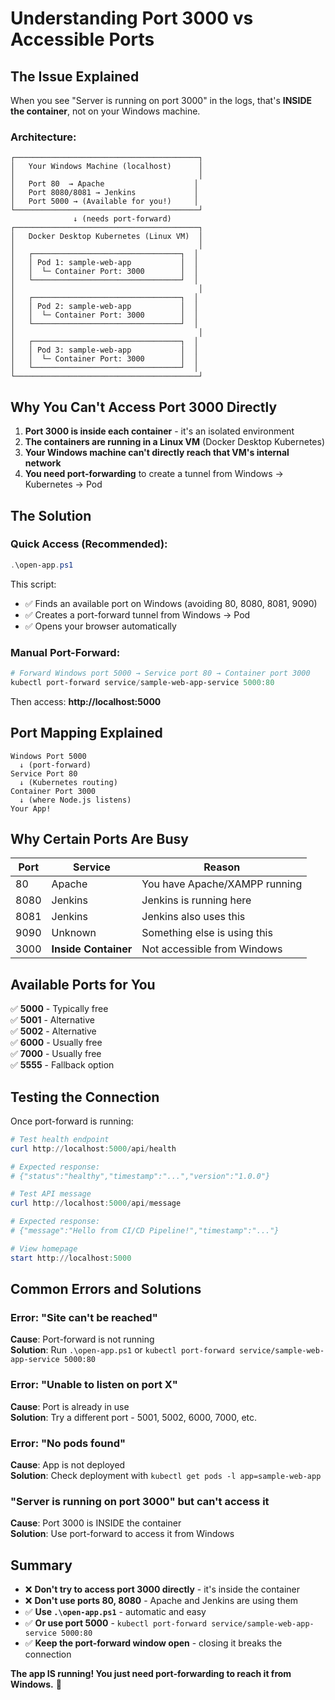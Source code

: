 # Understanding Port 3000 vs Accessible Ports

## The Issue Explained

When you see "Server is running on port 3000" in the logs, that's **INSIDE the container**, not on your Windows machine.

### Architecture:

```
┌─────────────────────────────────────────┐
│   Your Windows Machine (localhost)      │
│                                         │
│   Port 80  → Apache                    │
│   Port 8080/8081 → Jenkins             │
│   Port 5000 → (Available for you!)     │
└─────────────────────────────────────────┘
              ↓ (needs port-forward)
┌─────────────────────────────────────────┐
│   Docker Desktop Kubernetes (Linux VM)  │
│                                         │
│   ┌─────────────────────────────────┐  │
│   │ Pod 1: sample-web-app           │  │
│   │  └─ Container Port: 3000        │  │
│   └─────────────────────────────────┘  │
│                                         │
│   ┌─────────────────────────────────┐  │
│   │ Pod 2: sample-web-app           │  │
│   │  └─ Container Port: 3000        │  │
│   └─────────────────────────────────┘  │
│                                         │
│   ┌─────────────────────────────────┐  │
│   │ Pod 3: sample-web-app           │  │
│   │  └─ Container Port: 3000        │  │
│   └─────────────────────────────────┘  │
└─────────────────────────────────────────┘
```

## Why You Can't Access Port 3000 Directly

1. **Port 3000 is inside each container** - it's an isolated environment
2. **The containers are running in a Linux VM** (Docker Desktop Kubernetes)
3. **Your Windows machine can't directly reach that VM's internal network**
4. **You need port-forwarding** to create a tunnel from Windows → Kubernetes → Pod

## The Solution

### Quick Access (Recommended):
```powershell
.\open-app.ps1
```

This script:
- ✅ Finds an available port on Windows (avoiding 80, 8080, 8081, 9090)
- ✅ Creates a port-forward tunnel from Windows → Pod
- ✅ Opens your browser automatically

### Manual Port-Forward:
```powershell
# Forward Windows port 5000 → Service port 80 → Container port 3000
kubectl port-forward service/sample-web-app-service 5000:80
```

Then access: **http://localhost:5000**

## Port Mapping Explained

```
Windows Port 5000 
  ↓ (port-forward)
Service Port 80 
  ↓ (Kubernetes routing)
Container Port 3000 
  ↓ (where Node.js listens)
Your App!
```

## Why Certain Ports Are Busy

| Port | Service | Reason |
|------|---------|--------|
| 80 | Apache | You have Apache/XAMPP running |
| 8080 | Jenkins | Jenkins is running here |
| 8081 | Jenkins | Jenkins also uses this |
| 9090 | Unknown | Something else is using this |
| 3000 | **Inside Container** | Not accessible from Windows |

## Available Ports for You

✅ **5000** - Typically free  
✅ **5001** - Alternative  
✅ **5002** - Alternative  
✅ **6000** - Usually free  
✅ **7000** - Usually free  
✅ **5555** - Fallback option  

## Testing the Connection

Once port-forward is running:

```powershell
# Test health endpoint
curl http://localhost:5000/api/health

# Expected response:
# {"status":"healthy","timestamp":"...","version":"1.0.0"}

# Test API message
curl http://localhost:5000/api/message

# Expected response:
# {"message":"Hello from CI/CD Pipeline!","timestamp":"..."}

# View homepage
start http://localhost:5000
```

## Common Errors and Solutions

### Error: "Site can't be reached"
**Cause**: Port-forward is not running  
**Solution**: Run `.\open-app.ps1` or `kubectl port-forward service/sample-web-app-service 5000:80`

### Error: "Unable to listen on port X"
**Cause**: Port is already in use  
**Solution**: Try a different port - 5001, 5002, 6000, 7000, etc.

### Error: "No pods found"
**Cause**: App is not deployed  
**Solution**: Check deployment with `kubectl get pods -l app=sample-web-app`

### "Server is running on port 3000" but can't access it
**Cause**: Port 3000 is INSIDE the container  
**Solution**: Use port-forward to access it from Windows

## Summary

- ❌ **Don't try to access port 3000 directly** - it's inside the container
- ❌ **Don't use ports 80, 8080** - Apache and Jenkins are using them
- ✅ **Use `.\open-app.ps1`** - automatic and easy
- ✅ **Or use port 5000** - `kubectl port-forward service/sample-web-app-service 5000:80`
- ✅ **Keep the port-forward window open** - closing it breaks the connection

**The app IS running! You just need port-forwarding to reach it from Windows.** 🎉
